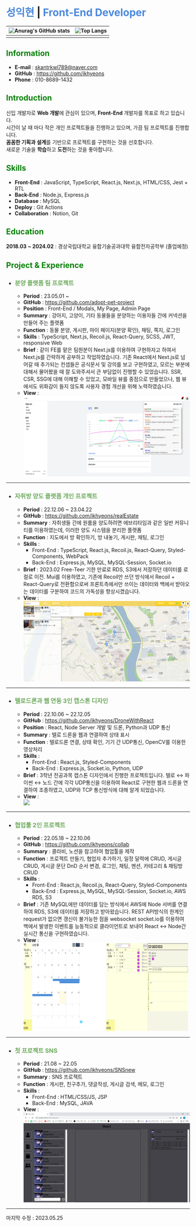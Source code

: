 # **<span style="color:#4B89DC">성익현</span> | <span style="color:#4B89DC">Front-End Developer**</span>

| ![Anurag's GitHub stats](https://github-readme-stats.vercel.app/api?username=ikhyeons&show_icons=true&theme=tokyonight) | ![Top Langs](https://github-readme-stats.vercel.app/api/top-langs/?username=ikhyeons&layout=compact&theme=tokyonight) |
| :---------------------------------------------------------------------------------------------------------------------: | :-------------------------------------------------------------------------------------------------------------------: |
|                                                                                                                         |                                                                                                                       |

## **<span style="color:#008000">Information**

- <b>E-mail</b> : skantrkwl789@naver.com
- <b>GitHub</b> : https://github.com/ikhyeons
- <b>Phone</b> : 010-8689-1432

## **<span style="color:#008000">Introduction**

신입 개발자로 <b>Web 개발</b>에 관심이 있으며, <b>Front-End</b> 개발자를 목표로 하고 있습니다.<br/>
시간이 날 때 마다 작은 개인 프로젝트들을 진행하고 있으며, 가끔 팀 프로젝트를 진행합니다.<br/>
<b>꼼꼼한 기획과 설계</b>를 기반으로 프로젝트를 구현하는 것을 선호합니다.<br/>
새로운 기술을 <b>학습</b>하고 <b>도전</b>하는 것을 좋아합니다.<br/>

## **<span style="color:#008000">Skills**

- <b>Front-End</b> : JavaScript, TypeScript, React.js, Next.js, HTML/CSS, Jest + RTL
- <b>Back-End</b> : Node.js, Express.js
- <b>Database</b> : MySQL
- <b>Deploy</b> : Git Actions
- <b>Collaboration</b> : Notion, Git

## **<span style="color:#008000">Education**

<b>2018.03 ~ 2024.02</b> : 경상국립대학교 융합기술공과대학 융합전자공학부 (졸업예정)

## **<span style="color:#008000">Project & Experience**

- ### **<span style="color:#6eaa5e">분양 플랫폼 팀 프로젝트**

  - <b>Period</b> : 23.05.01 ~
  - <b>GitHub</b> : https://github.com/adopt-pet-project
  - <b>Position</b> : Front-End / Modals, My Page, Admin Page
  - <b>Summary</b> : 강아지, 고양이, 기타 동물들을 분양하는 이용자들 간에 커넥션을 만들어 주는 플랫폼
  - <b>Function</b> : 동물 분양, 게시판, 마이 페이지(분양 확인), 채팅, 쪽지, 로그인
  - <b>Skills</b> : TypeScript, Next.js, Recoil.js, React-Query, SCSS, JWT, responsive Web
  - <b>Brief</b> : 같이 FE를 맡은 팀원분이 Next.js를 이용하여 구현하자고 하여서 Next.js를 간략하게 공부하고 작업하였습니다.
    기존 React에서 Next.js로 넘어갈 때 추가되는 컨셉들은 공식문서 및 강의를 보고 구현하였고, 모르는 부분에 대해서 물어봤을 때 잘 도와주셔서 큰 부담없이 진행할 수 있었습니다.
    SSR, CSR, SSG에 대해 이해할 수 있었고, 모바일 뷰를 중점으로 만들었으나, 웹 뷰에서도 위화감이 들지 않도록 사용자 경험 개선을 위해 노력하였습니다.
  - <b>View</b> : ![adopt](./images/adopt.png)

---

- ### **<span style="color:#6eaa5e">자취방 양도 플랫폼 개인 프로젝트**

  - <b>Period</b> : 22.12.06 ~ 23.04.22
  - <b>GitHub</b> : https://github.com/ikhyeons/realEstate
  - <b>Summary</b> : 자취생들 간에 원룸을 양도하려면 에브리타임과 같은 일반 커뮤니티를 이용하였는데, 이러한 양도 시스템을 분리한 플랫폼
  - <b>Function</b> : 지도에서 방 확인하기, 방 내놓기, 게시판, 채팅, 로그인
  - <b>Skills</b> :
    - Front-End : TypeScript, React.js, Recoil.js, React-Query, Styled-Components, WebPack
    - Back-End : Express.js, MySQL, MySQL-Session, Socket.io
  - <b>Brief</b> : 2023.02 Free-Teer 기한 만료로 RDS, S3에서 저장하던 데이터를 로컬로 이전. Mui를 이용하였고, 기존에 Recoil만 쓰던 방식에서 Recoil + React-Query로 전환함으로써 프론트측에서만 쓰이는 데이터와 백에서 받아오는 데이터를 구분하여 코드의 가독성을 향상시켰습니다.
  - <b>View</b> : ![realEstate](./images/realEstate.png)

---

- ### **<span style="color:#6eaa5e">텔로드론과 웹 연동 3인 캡스톤 디자인**

  - <b>Period</b> : 22.10.06 ~ 22.12.05
  - <b>GitHub</b> : https://github.com/ikhyeons/DroneWithReact
  - <b>Position</b> : React, Node Server 개발 및 드론, Python과 UDP 통신
  - <b>Summary</b> : 텔로 드론을 웹과 연결하여 상태 표시
  - <b>Function</b> : 텔로드론 연결, 상태 확인, 기기 간 UDP통신, OpenCV를 이용한 영상처리
  - <b>Skills</b> :
    - Front-End : React.js, Styled-Components
    - Back-End : Express.js, Socket.io, Python, UDP
  - <b>Brief</b> : 3학년 전공과목 캡스톤 디자인에서 진행한 프로젝트입니다. 텔로 ↔ 파이썬 ↔ 노드 간에 각각 UDP통신을 이용하여 React로 구현한 웹과 드론을 연결하여 조종하였고, UDP와 TCP 통신방식에 대해 알게 되었습니다.
  - <b>View</b> :<br/>
    <img src="./images/tello.gif" />

---

- ### **<span style="color:#6eaa5e">협업툴 2인 프로젝트**

  - <b>Period</b> : 22.05.18 ~ 22.10.06
  - <b>GitHub</b> : https://github.com/ikhyeons/collab
  - <b>Summary</b> : 콜라비, 노션을 참고하여 협업툴을 제작
  - <b>Function</b> : 프로젝트 만들기, 협업자 추가하기, 일정 달력에 CRUD, 게시글 CRUD, 게시글 문단 DnD 순서 변경, 로그인, 채팅, 멘션, 카테고리 & 채팅방 CRUD
  - <b>Skills</b> :
    - Front-End : React.js, Recoil.js, React-Query, Styled-Components
    - Back-End : Express.js, MySQL, MySQL-Session, Socket.io, AWS RDS, S3
  - <b>Brief</b> : 기존 MySQL에만 데이터를 담는 방식에서 AWS에 Node 서버를 연결하여 RDS, S3에 데이터를 저장하고 받아왔습니다. REST API방식의 한계인 request가 없으면 갱신이 불가능한 점을 websocket socket.io를 이용하여 백에서 발생한 이벤트를 능동적으로 클라이언트로 보내어 React ↔ Node간 실시간 통신을 구현하였습니다.
  - <b>View</b> :<br/>
    <img src="./images/collab1.png" width="49%" height="240">
    <img src="./images/collab2.png" width="49%" height="240">

---

- ### **<span style="color:#6eaa5e">첫 프로젝트 SNS**

  - <b>Period</b> : 21.08 ~ 22.05
  - <b>GitHub</b> : https://github.com/ikhyeons/SNSnew
  - <b>Summary</b> : SNS 프로젝트
  - <b>Function</b> : 게시판, 친구추가, 댓글작성, 게시글 검색, 메모, 로그인
  - <b>Skills</b> :
    - Front-End : HTML/CSS/JS, JSP
    - Back-End : MySQL, JAVA
  - <b>View</b> :<br/>
    <img src="./images/SNS.png" >

---

마지막 수정 : 2023.05.25
